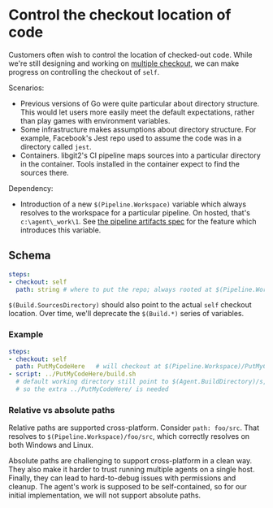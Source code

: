 # Control the checkout location of code

Customers often wish to control the location of checked-out code.
While we're still designing and working on [multiple checkout](multicheckout.md), we can make progress on controlling the checkout of `self`.

Scenarios:
- Previous versions of Go were quite particular about directory structure.
This would let users more easily meet the default expectations, rather than play games with environment variables.
- Some infrastructure makes assumptions about directory structure.
For example, Facebook's Jest repo used to assume the code was in a directory called `jest`.
- Containers.
libgit2's CI pipeline maps sources into a particular directory in the container.
Tools installed in the container expect to find the sources there.

Dependency:
- Introduction of a new `$(Pipeline.Workspace)` variable which always resolves to the workspace for a particular pipeline.
On hosted, that's `c:\agent\_work\1`.
See [the pipeline artifacts spec](pipeline-artifacts.md) for the feature which introduces this variable.

## Schema

```yaml
steps:
- checkout: self
  path: string # where to put the repo; always rooted at $(Pipeline.Workspace)
```

`$(Build.SourcesDirectory)` should also point to the actual `self` checkout location. Over time, we'll deprecate the `$(Build.*)` series of variables.

### Example

```yaml
steps:
- checkout: self
  path: PutMyCodeHere   # will checkout at $(Pipeline.Workspace)/PutMyCodeHere
- script: ../PutMyCodeHere/build.sh
  # default working directory still point to $(Agent.BuildDirectory)/s,
  # so the extra ../PutMyCodeHere/ is needed
```

### Relative vs absolute paths

Relative paths are supported cross-platform.
Consider `path: foo/src`.
That resolves to `$(Pipeline.Workspace)/foo/src`, which correctly resolves on both Windows and Linux.

Absolute paths are challenging to support cross-platform in a clean way.
They also make it harder to trust running multiple agents on a single host.
Finally, they can lead to hard-to-debug issues with permissions and cleanup.
The agent's work is supposed to be self-contained, so for our initial implementation, we will not support absolute paths.
